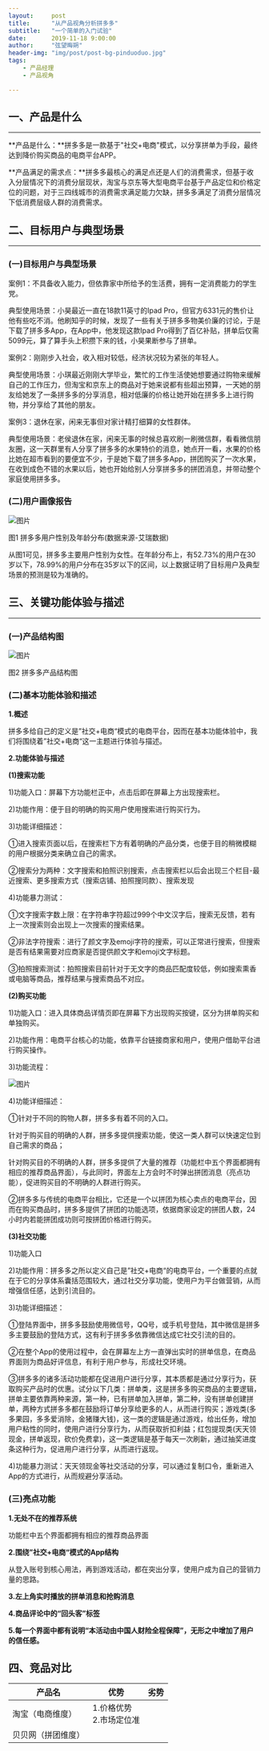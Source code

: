 ```yaml
---
layout:     post
title:      "从产品视角分析拼多多"
subtitle:   "一个简单的入门试验"
date:       2019-11-18 9:00:00
author:     "弦望晦朔"
header-img: "img/post/post-bg-pinduoduo.jpg"
tags:
    - 产品经理
    - 产品视角

---
```




## 一、产品是什么

---
**产品是什么：**拼多多是一款基于"社交+电商"模式，以分享拼单为手段，最终达到降价购买商品的电商平台APP。

**产品满足的需求点：**拼多多最核心的满足点还是人们的消费需求，但基于收入分层情况下的消费分层现状，淘宝与京东等大型电商平台基于产品定位和价格定位的问题，对于三四线城市的消费需求满足能力欠缺，拼多多满足了消费分层情况下低消费层级人群的消费需求。

## 二、目标用户与典型场景

---
### (一)目标用户与典型场景
案例1：不具备收入能力，但依靠家中所给予的生活费，拥有一定消费能力的学生党。

典型使用场景：小昊最近一直在18款11英寸的Ipad Pro，但官方6331元的售价让他有些吃不消。他刷知乎的时候，发现了一些有关于拼多多物美价廉的讨论，于是下载了拼多多App，在App中，他发现这款Ipad Pro得到了百亿补贴，拼单后仅需5099元，算了算手头上积攒下来的钱，小昊果断参与了拼单。

案例2：刚刚步入社会，收入相对较低，经济状况较为紧张的年轻人。

典型使用场景：小琪最近刚刚大学毕业，繁忙的工作生活使她想要通过购物来缓解自己的工作压力，但淘宝和京东上的商品对于她来说都有些超出预算，一天她的朋友给她发了一条拼多多的分享消息，相对低廉的价格让她开始在拼多多上进行购物，并分享给了其他的朋友。

案例3：退休在家，闲来无事但对家计精打细算的女性群体。

典型使用场景：老侯退休在家，闲来无事的时候总喜欢刷一刷微信群，看看微信朋友圈，这一天群里有人分享了拼多多的水果特价的消息，她点开一看，水果的价格比她在超市看到的要便宜不少，于是她下载了拼多多App，拼团购买了一次水果，在收到成色不错的水果以后，她也开始给别人分享拼多多的拼团消息，并带动整个家庭使用拼多多。

### (二)用户画像报告
![图片](https://uploader.shimo.im/f/ij7ST2gC2UguSFhn.png!thumbnail)

图1 拼多多用户性别及年龄分布(数据来源-艾瑞数据)

从图1可见，拼多多主要用户性别为女性。在年龄分布上，有52.73%的用户在30岁以下，78.99%的用户分布在35岁以下的区间，以上数据证明了目标用户及典型场景的预测是较为准确的。

## 三、关键功能体验与描述

---
### (一)产品结构图
![图片](https://uploader.shimo.im/f/Bfh3L1ypft0RVyhK.png!thumbnail)

图2 拼多多产品结构图

### (二)基本功能体验和描述
**1.概述**

拼多多给自己的定义是”社交+电商“模式的电商平台，因而在基本功能体验中，我们将围绕着”社交+电商“这一主题进行体验与描述。

**2.功能体验与描述**

**(1)搜索功能**

1)功能入口：屏幕下方功能栏正中，点击后即在屏幕上方出现搜索栏。

2)功能作用：便于目的明确的购买用户使用搜索进行购买行为。

3)功能详细描述：

①进入搜索页面以后，在搜索栏下方有着明确的产品分类，也便于目的稍微模糊的用户根据分类来确立自己的需求。

②搜索分为两种：文字搜索和拍照识别搜索，点击搜索栏以后会出现三个栏目-最近搜索、更多搜索方式（搜索店铺、拍照搜同款）、搜索发现

4)功能暴力测试：

①文字搜索字数上限：在字符串字符超过999个中文汉字后，搜索无反馈，若有上一次搜索则会出现上一次搜索的搜索结果。

②非法字符搜索：进行了颜文字及emoji字符的搜索，可以正常进行搜索，但搜索是否有结果需要对应商家是否提供颜文字和emoji文字标题。

③拍照搜索测试：拍照搜索目前针对于无文字的商品匹配度较低，例如搜索熏香或电脑等商品，推荐结果与搜索商品不对应。

**(2)购买功能**

1)功能入口：进入具体商品详情页即在屏幕下方出现购买按键，区分为拼单购买和单独购买。

2)功能作用：电商平台核心的功能，依靠平台链接商家和用户，使用户借助平台进行购买操作。

3)功能流程：

![图片](https://uploader.shimo.im/f/4tsSefdIFbYAMhS5.png!thumbnail)

4)功能详细描述：

①针对于不同的购物人群，拼多多有着不同的入口。

针对于购买目的明确的人群，拼多多提供搜索功能，使这一类人群可以快速定位到自己需求的商品；

针对购买目的不明确的人群，拼多多提供了大量的推荐（功能栏中五个界面都拥有相应的推荐商品界面），与此同时，界面左上方会时不时弹出拼团消息（亮点功能），促进购买目的不明确的人群进行购买。

②拼多多与传统的电商平台相比，它还是一个以拼团为核心卖点的电商平台，因而在购买商品时，拼多多提供了拼团的功能选项，依据商家设定的拼团人数，24小时内若能拼团成功则可按拼团价格进行购买。

**(3)社交功能**

1)功能入口

2)功能作用：拼多多之所以定义自己是”社交+电商“的电商平台，一个重要的点就在于它的分享体系囊括范围较大，通过社交分享功能，使用户为平台做营销，从而增强信任感，达到引流目的。

3)功能详细描述：

①登陆界面中，拼多多鼓励使用微信号，QQ号，或手机号登陆，其中微信是拼多多主要鼓励的登陆方式，这有利于拼多多依靠微信达成它社交引流的目的。

②在整个App的使用过程中，会在屏幕左上方一直弹出实时的拼单信息，在商品界面则为商品好评信息，有利于用户参与，形成社交环境。

③拼多多的诸多活动功能都在促进用户进行分享，其本质都是通过分享行为，获取购买产品时的优惠。试分以下几类：拼单类，这是拼多多购买商品的主要逻辑，拼单主要依靠两种来源，第一种，已有拼单加入拼单，第二种，没有拼单创建拼单，两种方式拼多多都在鼓励将订单分享给更多的人，从而进行购买；游戏类(多多果园，多多爱消除，金猪赚大钱)，这一类的逻辑是通过游戏，给出任务，增加用户粘性的同时，使用户进行分享行为，从而获取折扣利益；红包提现类(天天领现金，拼单返现，砍价免费拿)，这一类逻辑是基于每天一次刷新，通过抽奖进度条这种行为，促进用户进行分享，从而进行返现。

4)功能暴力测试：天天领现金等社交活动的分享，可以通过复制口令，重新进入App的方式进行，从而规避分享活动。

### (三)亮点功能
**1.无处不在的推荐系统**

功能栏中五个界面都拥有相应的推荐商品界面

**2.围绕”社交+电商“模式的App结构**

从登入账号到核心用法，再到游戏活动，都在突出分享，使用户成为自己的营销力量的思路。

**3.左上角实时播放的拼单消息和抢购消息**

**4.商品评论中的“回头客”标签**

**5.每一个界面中都有说明“本活动由中国人财险全程保障”，无形之中增加了用户的信任感。**

## **四、竞品对比**
| 产品名             | 优势                         | 劣势 |
| ------------------ | ---------------------------- | ---- |
| 淘宝（电商维度）   | 1.价格优势</br> 2.市场定位准 |      |
| 贝贝网（拼团维度） |                              |      |

